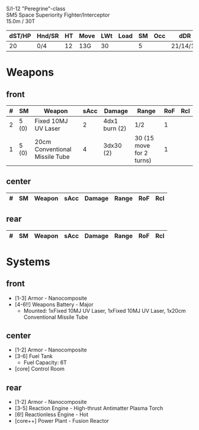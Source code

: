 S/I-12 "Peregrine"-class  
SM5 Space Superiority Fighter/Interceptor  
15.0m / 30T


| dST/HP | Hnd/SR | HT | Move | LWt | Load | SM | Occ | dDR | Range | Cost |
|--------|--------|----|------|-----|------|----|-----|-----|-------|------|
|20|0/4|12|13G|30|  |5|  |21/14/14|  |$2.44M|


Weapons
===


front
---
| # | SM | Weapon | sAcc | Damage | Range | RoF | Rcl |
|---|----|--------|------|--------|-------|-----|-----|
|2|5 (0)|Fixed 10MJ UV Laser|2|4dx1 burn (2)|1/2|1||
|1|5 (0)|20cm Conventional Missile Tube|4|3dx30 (2)|30 (15 move for 2 turns)|1||


center
---
| # | SM | Weapon | sAcc | Damage | Range | RoF | Rcl |
|---|----|--------|------|--------|-------|-----|-----|


rear
---
| # | SM | Weapon | sAcc | Damage | Range | RoF | Rcl |
|---|----|--------|------|--------|-------|-----|-----|


Systems
===


front
---
* [1-3] Armor - Nanocomposite
* [4-6!!] Weapons Battery - Major
	 - Mounted: 1xFixed 10MJ UV Laser, 1xFixed 10MJ UV Laser, 1x20cm Conventional Missile Tube


center
---
* [1-2] Armor - Nanocomposite
* [3-6] Fuel Tank
	 - Fuel Capacity: 6T
* [core] Control Room


rear
---
* [1-2] Armor - Nanocomposite
* [3-5] Reaction Engine - High-thrust Antimatter Plasma Torch
* [6!] Reactionless Engine - Hot
* [core++] Power Plant - Fusion Reactor
